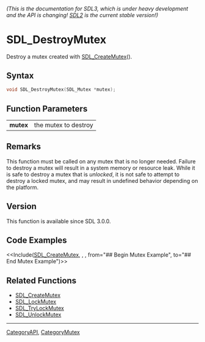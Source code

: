 ###### (This is the documentation for SDL3, which is under heavy development and the API is changing! [SDL2](https://wiki.libsdl.org/SDL2/) is the current stable version!)
# SDL_DestroyMutex

Destroy a mutex created with [SDL_CreateMutex](SDL_CreateMutex.md)().

## Syntax

```c
void SDL_DestroyMutex(SDL_Mutex *mutex);

```

## Function Parameters

|               |                      |
| ------------- | -------------------- |
| **mutex**     | the mutex to destroy |

## Remarks

This function must be called on any mutex that is no longer needed. Failure
to destroy a mutex will result in a system memory or resource leak. While
it is safe to destroy a mutex that is _unlocked_, it is not safe to attempt
to destroy a locked mutex, and may result in undefined behavior depending
on the platform.

## Version

This function is available since SDL 3.0.0.

## Code Examples

<<Include([SDL_CreateMutex](SDL_CreateMutex.md), , , from="## Begin Mutex Example", to="## End Mutex Example")>>

## Related Functions

* [SDL_CreateMutex](SDL_CreateMutex.md)
* [SDL_LockMutex](SDL_LockMutex.md)
* [SDL_TryLockMutex](SDL_TryLockMutex.md)
* [SDL_UnlockMutex](SDL_UnlockMutex.md)

----
[CategoryAPI](CategoryAPI.md), [CategoryMutex](CategoryMutex.md)
